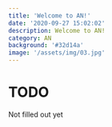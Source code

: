 ```yaml
---
title: 'Welcome to AN!'
date: '2020-09-27 15:02:02'
description: Welcome to AN!
category: AN
background: '#32d14a'
image: '/assets/img/03.jpg'
---
```


# TODO

Not filled out yet
